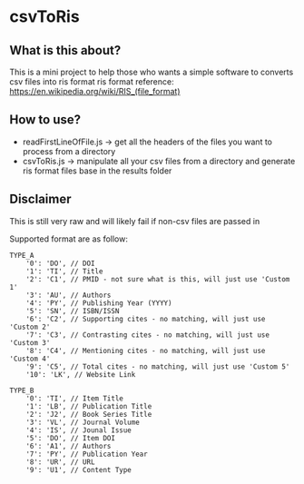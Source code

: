 # csvToRis 

## What is this about?
This is a mini project to help those who wants a simple software to converts csv files into ris format 
ris format reference: https://en.wikipedia.org/wiki/RIS_(file_format)

## How to use?
- readFirstLineOfFile.js -> get all the headers of the files you want to process from a directory
- csvToRis.js -> manipulate all your csv files from a directory and generate ris format files base in the results folder

## Disclaimer
This is still very raw and will likely fail if non-csv files are passed in


Supported format are as follow:
```
TYPE_A
    '0': 'DO', // DOI
    '1': 'TI', // Title
    '2': 'C1', // PMID - not sure what is this, will just use 'Custom 1'
    '3': 'AU', // Authors
    '4': 'PY', // Publishing Year (YYYY)
    '5': 'SN', // ISBN/ISSN
    '6': 'C2', // Supporting cites - no matching, will just use 'Custom 2'
    '7': 'C3', // Contrasting cites - no matching, will just use 'Custom 3'
    '8': 'C4', // Mentioning cites - no matching, will just use 'Custom 4'
    '9': 'C5', // Total cites - no matching, will just use 'Custom 5'
    '10': 'LK', // Website Link
```
```
TYPE_B
    '0': 'TI', // Item Title
    '1': 'LB', // Publication Title
    '2': 'J2', // Book Series Title
    '3': 'VL', // Journal Volume
    '4': 'IS', // Jounal Issue
    '5': 'DO', // Item DOI
    '6': 'A1', // Authors
    '7': 'PY', // Publication Year
    '8': 'UR', // URL
    '9': 'U1', // Content Type
```